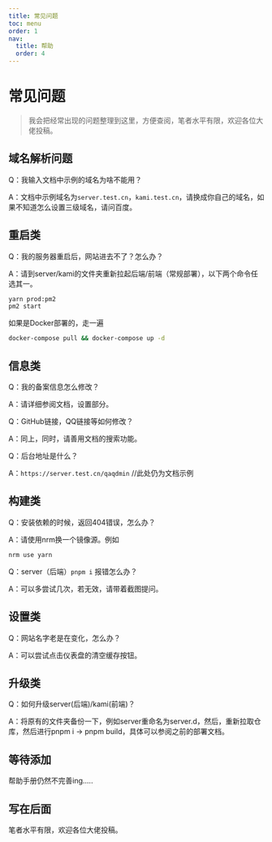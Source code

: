 ```yaml
---
title: 常见问题
toc: menu
order: 1
nav:
  title: 帮助
  order: 4
---
```

# 常见问题

> 我会把经常出现的问题整理到这里，方便查阅，笔者水平有限，欢迎各位大佬投稿。

## 域名解析问题

Q：我输入文档中示例的域名为啥不能用？

A：文档中示例域名为`server.test.cn`，`kami.test.cn`，请换成你自己的域名，如果不知道怎么设置三级域名，请问百度。

## 重启类

Q：我的服务器重启后，网站进去不了？怎么办？

A：请到server/kami的文件夹重新拉起后端/前端（常规部署），以下两个命令任选其一。

```bash
yarn prod:pm2  
pm2 start
```

如果是Docker部署的，走一遍

```bash
docker-compose pull && docker-compose up -d
```

## 信息类

Q：我的备案信息怎么修改？

A：请详细参阅文档，设置部分。

Q：GitHub链接，QQ链接等如何修改？

A：同上，同时，请善用文档的搜索功能。

Q：后台地址是什么？

A：`https://server.test.cn/qaqdmin`  //此处仍为文档示例

##  构建类

Q：安装依赖的时候，返回404错误，怎么办？

A：请使用nrm换一个镜像源。例如

```bash
nrm use yarn
```

Q：server（后端）`pnpm i` 报错怎么办？

A：可以多尝试几次，若无效，请带着截图提问。

## 设置类

Q：网站名字老是在变化，怎么办？

A：可以尝试点击仪表盘的清空缓存按钮。

## 升级类

Q：如何升级server(后端)/kami(前端)？

A：将原有的文件夹备份一下，例如server重命名为server.d，然后，重新拉取仓库，然后进行pnpm i → pnpm build，具体可以参阅之前的部署文档。

## 等待添加

帮助手册仍然不完善ing.....

## 写在后面

笔者水平有限，欢迎各位大佬投稿。
